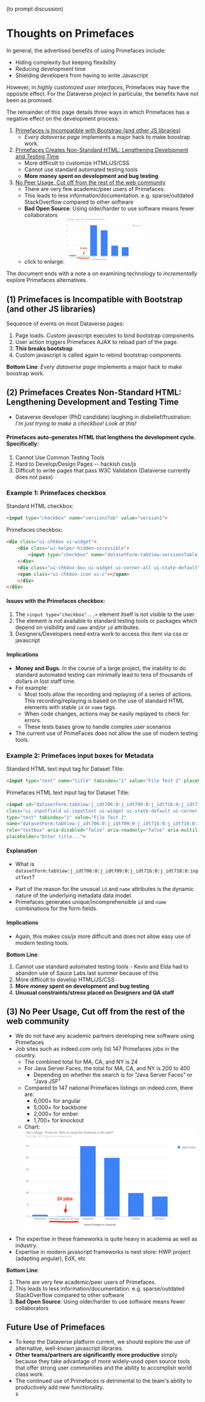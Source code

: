 (to prompt discussion)
# Thoughts on Primefaces

In general, the advertised benefits of using Primefaces include:

- Hiding complexity but keeping flexibility
- Reducing development time  
- Shielding developers from having to write Javascript

However, in *highly customized user interfaces*, Primefaces may have the opposite effect.  For the Dataverse project in particular, the benefits have not been as promised.  

The remainder of this page details three ways in which Primefaces has a negative effect on the development process:

1. [Primefaces is Incompatible with Bootstrap (and other JS libraries)](#1-primefaces-is-incompatible-with-bootstrap-and-other-js-libraries)
    -  *Every dataverse page* implements a major hack to make boostrap work.
2. [Primefaces Creates Non-Standard HTML: Lengthening Development and Testing Time](#2-primefaces-creates-non-standard-html-lengthening-development-and-testing-time)
    - More difficult to customize HTML/JS/CSS
    - Cannot use standard automated testing tools
    - **More money spent on development and bug testing**
3. [No Peer Usage, Cut off from the rest of the web community](#3-no-peer-usage-cut-off-from-the-rest-of-the-web-community)
    - There are very few academic/peer users of Primefaces.  
    - This leads to less information/documentation.  e.g. sparse/outdated StackOverflow compared to other software
    - **Bad Open Source**: Using older/harder to use software means fewer collaborators 
    - click to enlarge: <a href="https://github.com/IQSS/dataverse-helper-scripts/blob/master/system-thoughts/primefaces-jobs.png?raw=true"><img src="https://github.com/IQSS/dataverse-helper-scripts/blob/master/system-thoughts/primefaces-jobs.png?raw=true" width="200" /></a>

The document ends with a note a on examining technology to *incrementally* explore Primefaces alternatives. 

## (1) Primefaces is Incompatible with Bootstrap (and other JS libraries)

Sequence of events on most Dataverse pages:

1. Page loads.  Custom javascript executes to bind bootstrap components.
2. User action triggers Primefaces AJAX to reload part of the page.
3. **This breaks bootstrap**
4. Custom javascript is called again to rebind bootstrap components.

**Bottom Line**: *Every  dataverse page* implements a major hack to make boostrap work.


## (2) Primefaces Creates Non-Standard HTML: Lengthening Development and Testing Time

- Dataverse developer (PhD candidate) laughing in disbelief/frustration: *I'm just trying to make a checkbox!  Look at this!*

#### Primefaces auto-generates HTML that lengthens the development cycle. Specifically:
 1. Cannot Use Common Testing Tools
 2. Hard to Develop/Design Pages -- hackish css/js
 3. Difficult to write pages that pass W3C Validation (Dataverse currently does not pass)
 
### Example 1: Primefaces checkbox

Standard HTML checkbox:  

```html
<input type="checkbox" name="versionsTab" value="version1">
```

Primefaces checkbox: 

```html
<div class="ui-chkbox ui-widget">
    <div class="ui-helper-hidden-accessible">
        <input type="checkbox" name="datasetForm:tabView:versionsTable_checkbox">
    </div>
    <div class="ui-chkbox-box ui-widget ui-corner-all ui-state-default">
    <span class="ui-chkbox-icon ui-c"></span>
    </div>
</div>
```

#### Issues with the Primefaces checkbox:

1.  The ```<input type="checkbox"...>``` element itself is not visible to the user.
1.  The element is not available to standard testing tools or packages which depend on visibility and ```name``` and/or ```id``` attributes.
1.  Designers/Developers need extra work to access this item via css or javascript

#### Implications

* **Money and Bugs.**  In the course of a large project, the inability to do standard automated testing can minimally lead to tens of thousands of dollars in lost staff time.
* For example:
    - Most tools allow the recording and replaying of a series of actions.  This recording/replaying is based on the use of standard HTML elements with stable ```id``` or ```name``` tags.
    - When code changes, actions may be easily replayed to check for errors.
    - These tests bases grow to handle complex user scenarios
* The current use of PrimeFaces does not allow the use of modern testing tools.  

### Example 2: Primefaces input boxes for Metadata

Standard HTML text input tag for Dataset Title:  

```html
<input type="text" name="title" tabindex="1" value="File Test 2" placeholder="Enter title...">
```

Primefaces HTML text input tag for Dataset Title:   

```html
<input id="datasetForm:tabView:j_idt706:0:j_idt709:0:j_idt716:0:j_idt718:0:inputText" 
class="ui-inputfield ui-inputtext ui-widget ui-state-default ui-corner-all form-control" 
type="text" tabindex="1" value="File Test 2" 
name="datasetForm:tabView:j_idt706:0:j_idt709:0:j_idt716:0:j_idt718:0:inputText" 
role="textbox" aria-disabled="false" aria-readonly="false" aria-multiline="false" 
placeholder="Enter title...">
```

#### Explanation 
- What is ```datasetForm:tabView:j_idt706:0:j_idt709:0:j_idt716:0:j_idt718:0:inputText```?
* Part of the reason for the unusual ```id``` and ```name``` attributes is the dynamic nature of the underlying metadata data model.
* Primefaces generates unique/incomprehensible ```id``` and ```name``` combinations for the form fields.

#### Implications
- Again, this makes css/js more difficult and does not allow easy use of modern testing tools.

**Bottom Line**: 
  1. Cannot use standard automated testing tools
    - Kevin and Elda had to abandon use of Sauce Labs last summer because of this
  2. More difficult to develop HTML/JS/CSS
  3. **More money spent on development and bug testing**
  4. **Unusual constraints/stress placed on Designers and QA staff**

## (3) No Peer Usage, Cut off from the rest of the web community

* We do not have any academic partners developing new software using Primefaces
* Job sites such as indeed.com only list 147 Primefaces jobs in the country.
   * The combined total for MA, CA, and NY is 24
   * For Java Server Faces, the total for MA, CA, and NY is 200 to 400
      * Depending on whether the search is for "Java Server Faces" or "Java JSF"
   * Compared to 147 national Primefaces listings on indeed.com, there are:
      - 6,000+ for angular
      - 5,000+ for backbone
      - 2,000+ for ember
      - 1,700+ for knockout
   * Chart: ![Primefaces Job Chart](https://github.com/IQSS/dataverse-helper-scripts/blob/master/system-thoughts/primefaces-jobs.png?raw=true)
* The expertise in these frameworks is quite heavy in academia as well as industry.
* Expertise in modern javascript frameworks is next store: HWP project (adapting angular), EdX, etc

**Bottom Line**: 
  1. There are very few academic/peer users of Primefaces.  
  1. This leads to less information/documentation.  e.g. sparse/outdated StackOverflow compared to other software
  1. **Bad Open Source**: Using older/harder to use software means fewer collaborators 

## Future Use of Primefaces

* To keep the Dataverse platform current, we should explore the use of alternative, well-known javascript libraries.
* **Other teams/partners are significantly more productive** simply because they take advantage of more widely-used open source tools that offer strong user communities and the ability to accomplish world class work.
* The continued use of Primefaces is detrimental to the team's ability to productively add new functionality.  
s



